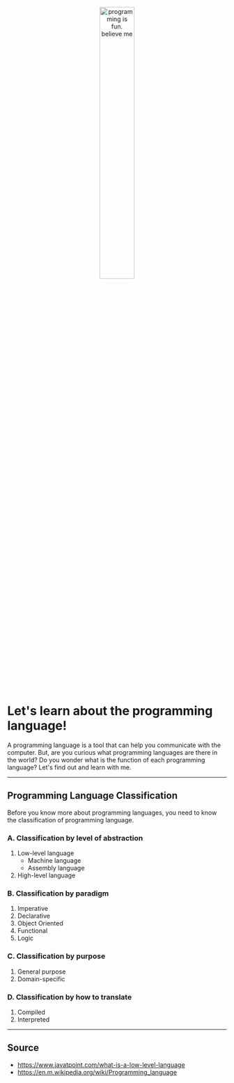 <p align="center">
  <img src="https://media.giphy.com/media/UcK7JalnjCz0k/giphy.gif" width="40%" alt="programming is fun. believe me">
</p>

# Let's learn about the programming language!

A programming language is a tool that can help you communicate with the computer. But, are you curious what programming languages ​​are there in the world? Do you wonder what is the function of each programming language? Let's find out and learn with me.

---
## Programming Language Classification
Before you know more about programming languages, you need to know the classification of programming language.  
### A. Classification by level of abstraction  
  1. Low-level language
     - Machine language
     - Assembly language
  3. High-level language
     
### B. Classification by paradigm  
  1. Imperative
  2. Declarative
  3. Object Oriented
  4. Functional
  5. Logic
     
### C. Classification by purpose  
  1. General purpose  
  2. Domain-specific  
### D. Classification by how to translate  
  1. Compiled  
  2. Interpreted


---
## Source
- https://www.javatpoint.com/what-is-a-low-level-language
- https://en.m.wikipedia.org/wiki/Programming_language

